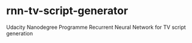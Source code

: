 # rnn-tv-script-generator
Udacity Nanodegree Programme
Recurrent Neural Network for TV script generation
